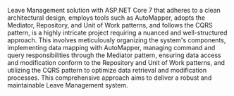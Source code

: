 Leave Management solution with ASP.NET Core 7 that adheres to a clean architectural design, employs tools such as AutoMapper, 
adopts the Mediator, Repository, and Unit of Work patterns, and follows the CQRS pattern, is a highly intricate project 
requiring a nuanced and well-structured approach. This involves meticulously organizing the system's components, implementing 
data mapping with AutoMapper, managing command and query responsibilities through the Mediator pattern, ensuring data access 
and modification conform to the Repository and Unit of Work patterns, and utilizing the CQRS pattern to optimize data retrieval
 and modification processes. This comprehensive approach aims to deliver a robust and maintainable Leave Management system.